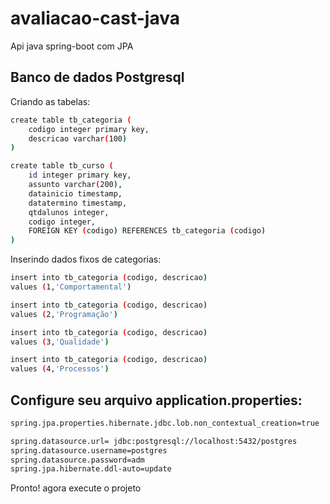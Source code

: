 # avaliacao-cast-java

Api java spring-boot com JPA

## Banco de dados Postgresql

Criando as tabelas:

```sh
create table tb_categoria (
	codigo integer primary key,
	descricao varchar(100)
)

create table tb_curso (
	id integer primary key,
	assunto varchar(200),
	datainicio timestamp,
	datatermino timestamp,
	qtdalunos integer,
	codigo integer, 
	FOREIGN KEY (codigo) REFERENCES tb_categoria (codigo)
)
```

Inserindo dados fixos de categorias:

```sh
insert into tb_categoria (codigo, descricao)
values (1,'Comportamental')

insert into tb_categoria (codigo, descricao)
values (2,'Programação')

insert into tb_categoria (codigo, descricao)
values (3,'Qualidade')

insert into tb_categoria (codigo, descricao)
values (4,'Processos')
```
## Configure seu arquivo application.properties:
```sh
spring.jpa.properties.hibernate.jdbc.lob.non_contextual_creation=true

spring.datasource.url= jdbc:postgresql://localhost:5432/postgres
spring.datasource.username=postgres
spring.datasource.password=adm
spring.jpa.hibernate.ddl-auto=update
```

Pronto! agora execute o projeto
